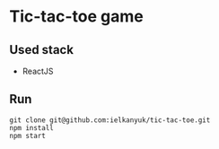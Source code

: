 # Tic-tac-toe game

## Used stack
* ReactJS

## Run

```
git clone git@github.com:ielkanyuk/tic-tac-toe.git
npm install
npm start
```
